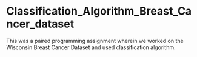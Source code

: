 # Classification_Algorithm_Breast_Cancer_dataset
This was a paired programming assignment wherein we worked on the Wisconsin Breast Cancer Dataset and used classification algorithm.
